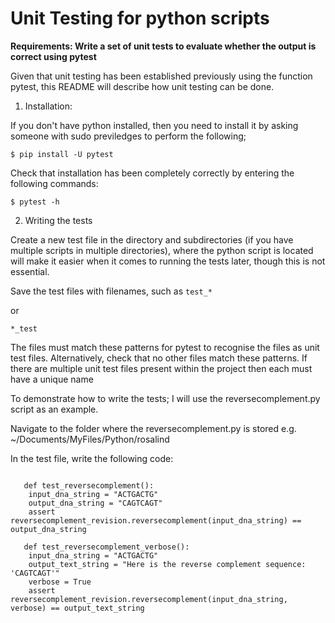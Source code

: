<h1> Unit Testing for python scripts </h1>

__Requirements: Write a set of unit tests to evaluate whether the output is correct using pytest__

Given that unit testing has been established previously using the function pytest, this README will describe how unit testing can be done.

1. Installation:

If you don't have python installed, then you need to install it by asking someone with sudo previledges to perform the following;

``` $ pip install -U pytest ```

Check that installation has been completely correctly by entering the following commands:
  
``` $ pytest -h ```

2. Writing the tests

Create a new test file in the directory and subdirectories (if you have multiple scripts in multiple directories), 
 where the python script is located will make it easier when it comes to running the tests later, though this is not essential.

Save the test files with filenames, such as 
``` test_* ```

or 

```*_test ```

The files must match these patterns for pytest to recognise the files as unit test files.
Alternatively, check that no other files match these patterns.
If there are multiple unit test files present within the project then each must have a unique name

To demonstrate how to write the tests; I will use the reversecomplement.py script as an example.

Navigate to the folder where the reversecomplement.py is stored e.g. ~/Documents/MyFiles/Python/rosalind

In the test file, write the following code:

```import reversecomplement

   def test_reversecomplement():
    input_dna_string = "ACTGACTG"
    output_dna_string = "CAGTCAGT"
    assert reversecomplement_revision.reversecomplement(input_dna_string) == output_dna_string

   def test_reversecomplement_verbose():
    input_dna_string = "ACTGACTG"
    output_text_string = "Here is the reverse complement sequence: 'CAGTCAGT'"
    verbose = True
    assert reversecomplement_revision.reversecomplement(input_dna_string, verbose) == output_text_string
 ```












